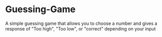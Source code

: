 # Guessing-Game
A simple guessing game that allows you to choose a number and gives a response of "Too high", "Too low", or "correct" depending on your input
